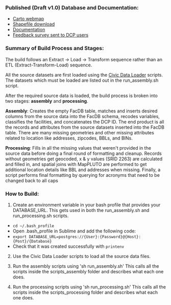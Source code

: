 ### Published (Draft v1.0) Database and Documentation:

  * [Carto webmap]()
  * [Shapefile download]()
  * [Documentation](https://nycplanning.github.io/cpdocs/facdb/)
  * [Feedback survey sent to DCP users](https://docs.google.com/forms/d/e/1FAIpQLSc4G4g1o3ptY3Eq44ys3UTLu5IbvsyhS9x-oY4cFZi1BpbJng/viewform)

### Summary of Build Process and Stages:

The build follows an Extract -> Load -> Transform sequence rather than an ETL (Extract-Transform-Load) sequence.

All the source datasets are first loaded using the [Civic Data Loader](https://github.com/NYCPlanning/civic-data-loader) scripts. The datasets which must be loaded are listed out in the run_assembly.sh script.

After the required source data is loaded, the build process is broken into two stages: **assembly** and **processing**.

**Assembly**: Creates the empty FacDB table, matches and inserts desired columns from the source data into the FacDB schema, recodes variables, classifies the facilities, and concatenates the DCP ID. The end product is all the records and attributes from the source datasets inserted into the FacDB table. There are many missing geometries and other missing attributes related to location like addresses, zipcodes, BBLs, and BINs.

**Processing**: Fills in all the missing values that weren't provided in the source data before doing a final round of formatting and cleanup. Records without geometries get geocoded, x & y values (SRID 2263) are calculated and filled in, and spatial joins with MapPLUTO are performed to get additional location details like BBL and addresses when missing. Finally, a script performs final formatting by querying for acronyms that need to be changed back to all caps

### How to Build:

1. Create an environment variable in your bash profile that provides your DATABASE_URL. This gets used in both the run_assembly.sh and run_processing.sh scripts.
  * `cd ~/.bash_profile`
  * Open .bash_profile in Sublime and add the following code:
  * `export DATABASE_URL=postgres://{User}:{Password}@{Host}:{Post}/{Database}`
  * Check that it was created successfully with `printenv`

2. Use the Civic Data Loader scripts to load all the source data files.

3. Run the assembly scripts using 'sh run_assembly.sh' This calls all the scripts inside the scripts_assembly folder and describes what each one does.

4. Run the processing scripts using 'sh run_processing.sh' This calls all the scripts inside the scripts_processing folder and describes what each one does.
